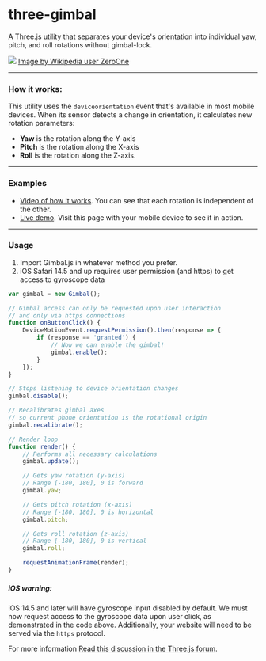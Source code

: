 # three-gimbal
A Three.js utility that separates your device's orientation into individual yaw, pitch, and roll rotations without gimbal-lock.

[![](https://github.com/marquizzo/three-gimbal/blob/master/yaw-pitch-roll.png)]()
[Image by Wikipedia user ZeroOne](https://en.wikipedia.org/wiki/Aircraft_principal_axes#/media/File:Flight_dynamics_with_text.png)

---
### How it works:
This utility uses the `deviceorientation` event that's available in most mobile devices. When its sensor detects a change in orientation, it calculates new rotation parameters:
- **Yaw** is the rotation along the Y-axis
- **Pitch** is the rotation along the X-axis
- **Roll** is the rotation along the Z-axis.

---
### Examples
- [Video of how it works](https://twitter.com/marquizzo/status/953356438184718337). You can see that each rotation is independent of the other.
- [Live demo](http://dyadstudios.com/code/gimbal/). Visit this page with your mobile device to see it in action.
---
### Usage
1. Import Gimbal.js in whatever method you prefer.
2. iOS Safari 14.5 and up requires user permission (and https) to get access to gyroscope data

```javascript
var gimbal = new Gimbal();

// Gimbal access can only be requested upon user interaction
// and only via https connections
function onButtonClick() {
	DeviceMotionEvent.requestPermission().then(response => {
		if (response == 'granted') {
			// Now we can enable the gimbal!
		    gimbal.enable();
		}
	});
}

// Stops listening to device orientation changes
gimbal.disable();

// Recalibrates gimbal axes
// so current phone orientation is the rotational origin
gimbal.recalibrate();

// Render loop
function render() {
    // Performs all necessary calculations
    gimbal.update();

    // Gets yaw rotation (y-axis)
    // Range [-180, 180], 0 is forward
    gimbal.yaw;

    // Gets pitch rotation (x-axis)
    // Range [-180, 180], 0 is horizontal
    gimbal.pitch;

    // Gets roll rotation (z-axis)
    // Range [-180, 180], 0 is vertical
    gimbal.roll;

    requestAnimationFrame(render);    
}

```

##### iOS warning:
iOS 14.5 and later will have gyroscope input disabled by default. We must now request access to the gyroscope data upon user click, as demonstrated in the code above. Additionally, your website will need to be served via the `https` protocol.

For more information [Read this discussion in the Three.js forum](https://discourse.threejs.org/t/iphone-ios-12-2-will-disable-gyroscope-access-by-default/6579). 
